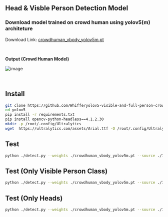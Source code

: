 ##  Head & Visble Person Detection Model 

### Download model trained on crowd human using yolov5(m) architeture
Download Link:  [crowdhuman_vbody_yolov5m.pt](https://drive.google.com/file/d/1VJtrdE85Wc4xSZXqAPUkWABLResUYG8V/view?usp=sharing) 


<br/>

**Output (Crowd Human Model)**

![image](https://img-blog.csdnimg.cn/2bb374c4d17c4e049b9506b76ba6db6f.png)

<br/>


## Install

```bash
git clone https://github.com/Whiffe/yolov5-visible-and-full-person-crowdhuman.git
cd yolov5
pip install -r requirements.txt 
pip install opencv-python-headless==4.1.2.30
mkdir -p /root/.config/Ultralytics
wget  https://ultralytics.com/assets/Arial.ttf -O /root/.config/Ultralytics/Arial.ttf

```

## Test

```bash
python ./detect.py --weights ./crowdhuman_vbody_yolov5m.pt --source ./1.jpeg --save-txt --save-conf


```
  
  
## Test (Only Visible Person Class)

```bash
python ./detect.py --weights ./crowdhuman_vbody_yolov5m.pt --source ./1.jpeg --save-txt --save-conf --classes 1


```

  
## Test (Only Heads)

```bash
python ./detect.py --weights ./crowdhuman_vbody_yolov5m.pt --source ./1.jpeg --save-txt --save-conf --classes 0

```
